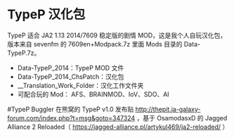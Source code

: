 # TypeP 汉化包
TypeP 适合 JA2 1.13 2014/7609 稳定版的剧情 MOD，这是我个人自玩汉化包，版本来自 sevenfm 的 7609en+Modpack.7z 里面 Mods 目录的 Data-TypeP.7z。

- Data-TypeP_2014：TypeP MOD 文件
- Data-TypeP_2014_ChsPatch：汉化包
- \_\_Translation_Work_Folder：汉化工作文件夹
- 可配合玩的 Mod： AFS、BRAINMOD、IoV、SDO、AI

#TypeP
Buggler 在熊窝的 TypeP v1.0 发布贴 http://thepit.ja-galaxy-forum.com/index.php?t=msg&goto=347324 ，基于 OsamodasxD 的 Jagged Alliance 2 Reloaded（ https://jagged-alliance.pl/artykul469/ja2-reloaded/ ）

